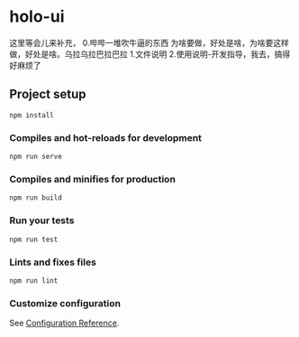 # holo-ui

这里等会儿来补充，
0.哔哔一堆吹牛逼的东西 为啥要做，好处是啥，为啥要这样做，好处是啥。乌拉乌拉巴拉巴拉 
1.文件说明
2.使用说明-开发指导，我去，搞得好麻烦了

## Project setup
```
npm install
```

### Compiles and hot-reloads for development
```
npm run serve
```

### Compiles and minifies for production
```
npm run build
```

### Run your tests
```
npm run test
```

### Lints and fixes files
```
npm run lint
```

### Customize configuration
See [Configuration Reference](https://cli.vuejs.org/config/).
